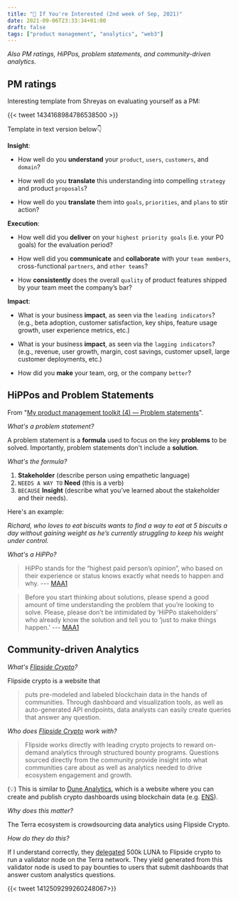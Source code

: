 ```yaml
---
title: "👀 If You're Interested (2nd week of Sep, 2021)"
date: 2021-09-06T23:33:34+01:00
draft: false
tags: ["product management", "analytics", "web3"]
---
```


_Also PM ratings, HiPPos, problem statements, and community-driven analytics._

## PM ratings

Interesting template from Shreyas on evaluating yourself as a PM:

{{< tweet 1434168984786538500 >}}

Template in text version below👇

**Insight**:

* How well do you **understand** your `product`, `users`, `customers`, and `domain`?

* How well do you **translate** this understanding into compelling `strategy` and product `proposals`?

* How well do you **translate** them into `goals`, `priorities`, and `plans` to stir action?

**Execution**:

* How well did you **deliver** on your `highest priority goals` (i.e. your P0 goals) for the evaluation period?

* How well did you **communicate** and **collaborate** with your `team members`, cross-functional `partners`, and `other teams`?

* How **consistently** does the overall `quality` of product features shipped by your team meet the company’s bar?

**Impact**:

* What is your business **impact**, as seen via the `leading indicators`?
(e.g., beta adoption, customer satisfaction, key ships, feature usage growth, user experience metrics, etc.)

* What is your business **impact**, as seen via the `lagging indicators`?
(e.g., revenue, user growth, margin, cost savings, customer upsell, large customer deployments, etc.)

* How did you **make** your team, org, or the company `better`?

## HiPPos and Problem Statements

From "[My product management toolkit (4) — Problem statements](https://maa1.medium.com/my-product-management-toolkit-4-problem-statements-27e7ebe8804d)".

_What's a problem statement?_

A problem statement is a **formula** used to focus on the key **problems** to be solved. Importantly, problem statements don't include a **solution**.

_What's the formula?_

1. **Stakeholder** (describe person using empathetic language)
2. `NEEDS A WAY TO` **Need** (this is a verb)
3. `BECAUSE` **Insight** (describe what you’ve learned about the stakeholder and their needs).

Here's an example:

_Richard, who loves to eat biscuits wants to find a way to eat at 5 biscuits a day without gaining weight as he’s currently struggling to keep his weight under control._

_What's a HiPPo?_
> HiPPo stands for the “highest paid person’s opinion”, who based on their experience or status knows exactly what needs to happen and why. --- [MAA1](https://maa1.medium.com/my-product-management-toolkit-4-problem-statements-27e7ebe8804d)

> Before you start thinking about solutions, please spend a good amount of time understanding the problem that you’re looking to solve. Please, please don’t be intimidated by ‘HiPPo stakeholders’ who already know the solution and tell you to ‘just to make things happen.’ --- [MAA1](https://maa1.medium.com/my-product-management-toolkit-4-problem-statements-27e7ebe8804d)

## Community-driven Analytics

_What's [Flipside Crypto](https://www.flipsidecrypto.com/)?_

Flipside crypto is a website that 

> puts pre-modeled and labeled blockchain data in the hands of communities. Through dashboard and visualization tools, as well as auto-generated API endpoints, data analysts can easily create queries that answer any question.

_Who does [Flipside Crypto](https://www.flipsidecrypto.com/) work with?_

> Flipside works directly with leading crypto projects to reward on-demand analytics through structured bounty programs.
> Questions sourced directly from the community provide insight into what communities care about as well as analytics needed to drive ecosystem engagement and growth.

(💡) This is similar to [Dune Analytics](https://dune.xyz/home), which is a website where you can create and publish crypto dashboards using blockchain data (e.g. [ENS](https://dune.xyz/makoto/-eth-registration-funnel)).

_Why does this matter?_

The Terra ecosystem is crowdsourcing data analytics using Flipside Crypto.

_How do they do this?_

If I understand correctly, they [delegated](https://www.notion.so/teamflipside/Flipside-Bounties-for-Terra-77f67a879b124a72a984a236b0428620) 500k LUNA to Flipside crypto to run a validator node on the Terra network. They yield generated from this validator node is used to pay bounties to users that submit dashboards that answer custom analystics questions.

{{< tweet 1412509299260248067>}}

